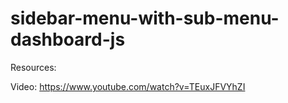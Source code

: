 # sidebar-menu-with-sub-menu-dashboard-js



Resources:

Video: https://www.youtube.com/watch?v=TEuxJFVYhZI
